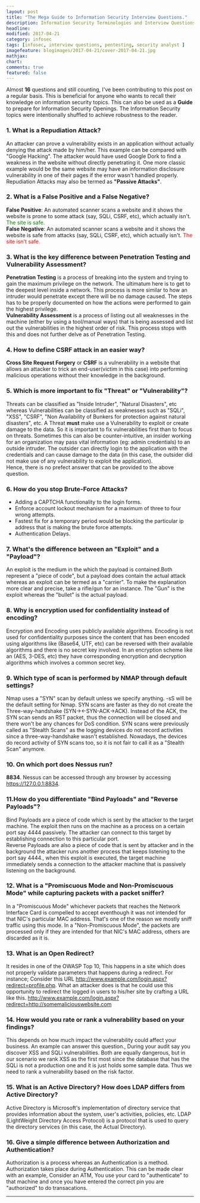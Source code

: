 ```yaml
---
layout: post
title: "The Mega Guide to Information Security Interview Questions."
description: Information Security Terminologies and Interview Questions.
headline: 
modified: 2017-04-21
category: infosec
tags: [infosec, interview questions, pentesting, security analyst ]
imagefeature: blogimages/2017-04-21/cover-2017-04-21.jpg
mathjax: 
chart: 
comments: true
featured: false
---
```


Almost **16** questions and still counting, I've been contributing to this post on a regular basis. This is beneficial for anyone who wants to recall their knowledge on information security topics. This can also be used as a **Guide** to prepare for Information Security Openings. The Information Security topics were intentionally shuffled to achieve robustness to the reader.


### 1. What is a Repudiation Attack?

An attacker can prove a vulnerability exists in an application without actually denying the attack made by him/her. This example can be compared with "Google Hacking". The attacker would have used Google Dork to find a weakness in the website without directly penetrating it. One more classic example would be the same website may have an information disclosure vulnerability in one of their pages if the error wasn't handled properly. Repudiation Attacks may also be termed as **"Passive Attacks"**.

### 2. What is a False Positive and a False Negative?

**False Positive**: An automated scanner scans a website and it shows the website is prone to some attack (say, SQLi, CSRF, etc), which actually isn't. <font color='green'>The site is safe.</font>
<br>**False Negative**: An automated scanner scans a website and it shows the website is safe from attacks (say, SQLi, CSRF, etc), which actually isn't. <font color='red'>The site isn't safe.</font>

### 3. What is the key difference between Penetration Testing and Vulnerability Assessment?

**Penetration Testing** is a process of breaking into the system and trying to gain the maximum privilege on the network. The ultimatum here is to get to the deepest level inside a network. This process is more similar to how an intruder would penetrate except there will be no damage caused. The steps has to be properly documented on how the actions were performed to gain the highest privilege.
<br>**Vulnerability Assessment** is a process of listing out all weaknesses in the machine (either by using a tool/manual ways) that is being assessed and list out the vulnerabilities in the highest order of risk. This process stops with this and does not further delve as of Penetration Testing.

### 4. How to define CSRF attack in an easier way?

**Cross Site Request Forgery** or **CSRF** is a vulnerability in a website that allows an attacker to trick an end-user(victim in this case) into performing malicious operations without their knowledge in the background.

### 5. Which is more important to fix "Threat" or "Vulnerability"?

Threats can be classified as "Inside Intruder", "Natural Disasters", etc whereas Vulnerabilities can be classified as weaknesses such as "SQLi", "XSS", "CSRF", "Non Availability of Bunkers for protection against natural disasters", etc. A Threat **must** make use a Vulnerability to exploit or create damage to the data. So it is important to fix vulnerabilities first than to focus on threats. Sometimes this can also be counter-intuitive, an insider working for an organization may pass vital information (eg: admin credentials) to an outside intruder. The outsider can directly login to the application with the credentials and can cause damage to the data (in this case, the outsider did not make use of any vulnerability to exploit the application).
<br>Hence, there is no prefect answer that can be provided to the above question.

### 6. How do you stop Brute-Force Attacks?

- Adding a CAPTCHA functionality to the login forms.
- Enforce account lockout mechanism for a maximum of three to four wrong attempts.
- Fastest fix for a temporary period would be blocking the particular ip address that is making the brute force attempts.
- Authentication Delays.

### 7. What's the difference between an "Exploit" and a "Payload"?

An exploit is the medium in the which the payload is contained.Both represent a "piece of code", but a payload does contain the actual attack whereas an exploit can be termed as a "carrier". To make the explanation more clear and precise, take a rifle/gun for an instance. The "Gun" is the exploit whereas the "bullet" is the actual payload.

### 8. Why is encryption used for confidentiality instead of encoding?

Encryption and Encoding uses publicly available algorithms. Encoding is not used for confidentiality purposes since the content that has been encoded using algorithms like (Base64, UTF, etc) can be reversed with their available algorithms and there is no secret key involved. In an encryption scheme like an (AES, 3-DES, etc) they have corresponding encryption and decryption algorithms which involves a common secret key.

### 9. Which type of scan is performed by NMAP through default settings?

Nmap uses a "SYN" scan by default unless we specify anything. -sS will be the default setting for Nmap. SYN scans are faster as they do not create the Three-way-handshake (SYN-><-SYN-ACK->ACK). Instead of the ACK, the SYN scan sends an RST packet, thus the connection will be closed and there won't be any chances for DoS condition. SYN scans were previously called as "Stealth Scans" as the logging devices do not record activities since a three-way-handshake wasn't established. Nowadays, the devices do record activity of SYN scans too, so it is not fair to call it as a "Stealth Scan" anymore.

### 10. On which port does Nessus run?

**8834**. Nessus can be accessed through any browser by accessing https://127.0.0.1:8834.

### 11.How do you differentiate "Bind Payloads" and "Reverse Payloads"?

Bind Payloads are a piece of code which is sent by the attacker to the target machine. The exploit then runs on the machine as a process on a certain port say 4444 passively. The attacker can connect to this target by establishing connection to this particular port.
<br>Reverse Payloads are also a piece of code that is sent by attacker and in the background the attacker runs another process that keeps listening to the port say 4444., when this exploit is executed, the target machine immediately sends a connection to the attacker machine that is passively listening on the background.

### 12. What is a "Promiscuous Mode and Non-Promiscuous Mode" while capturing packets with a packet sniffer?

In a "Promiscuous Mode" whichever packets that reaches the Network Interface Card is compelled to accept eventhough it was not intended for that NIC's particular MAC address. That's one of the reason we mostly sniff traffic using this mode. In a "Non-Promiscuous Mode", the packets are processed only if they are intended for that NIC's MAC address, others are discarded as it is.

### 13. What is an Open Redirect?

It resides in one of the OWASP Top 10, This happens in a site which does not properly validate parameters that happens during a redirect. For instance; Consider this URL http://www.example.com/login.aspx?redirect=profile.php. What an attacker does is that he could use this opportunity to redirect the logged in users to his/her site by crafting a URL like this. http://www.example.com/login.aspx?redirect=http://somemaliciouswebsite.com

### 14. How would you rate or rank a vulnerability based on your findings?

This depends on how much impact the vulnerability could affect your business. An example can answer this question., During your audit say you discover XSS and SQLi vulnerabilities. Both are equally dangerous, but in our scenario we rank XSS as the first most since the database that has the SQLi is not a production one and it is just holds some sample data. Thus we need to rank a vulnerability based on the risk factor.

### 15. What is an Active Directory? How does LDAP differs from Active Directory?

Active Directory is Microsoft's implementation of directory service that provides information about the system, user's activities, policies, etc. LDAP (LightWeight Directory Access Protocol) is a protocol that is used to query the directory services (in this case, the Actual Directory).

### 16. Give a simple difference between Authorization and Authentication?

Authorization is a process whereas an Authentication is a method. Authorization takes place during Authentication. This can be made clear with an example, Consider an ATM, You use your card to "authenticate" to that machine and once you have entered the correct pin you are "authorized" to do transacations.


---
